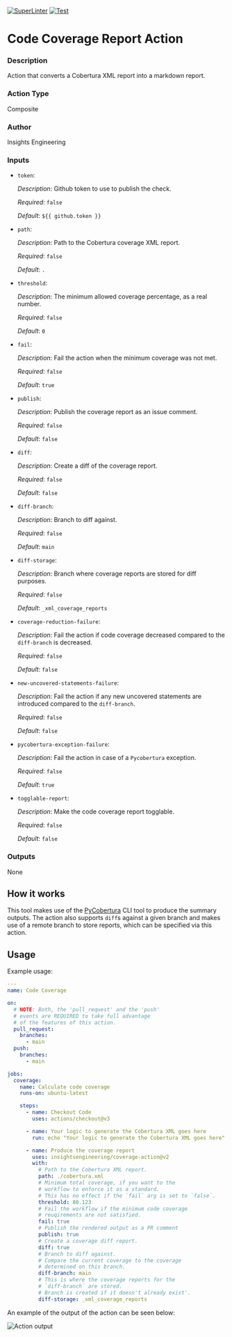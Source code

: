 [![SuperLinter](https://github.com/insightsengineering/coverage-action/actions/workflows/lint.yaml/badge.svg)](https://github.com/insightsengineering/coverage-action/actions/workflows/lint.yaml)
[![Test](https://github.com/insightsengineering/coverage-action/actions/workflows/test.yaml/badge.svg)](https://github.com/insightsengineering/coverage-action/actions/workflows/test.yaml)

<!-- BEGIN_ACTION_DOC -->
# Code Coverage Report Action

### Description

Action that converts a Cobertura XML report into a markdown report.
### Action Type

Composite

### Author

Insights Engineering

### Inputs

* `token`:

  _Description_: Github token to use to publish the check.

  _Required_: `false`

  _Default_: `${{ github.token }}`

* `path`:

  _Description_: Path to the Cobertura coverage XML report.

  _Required_: `false`

  _Default_: `.`

* `threshold`:

  _Description_: The minimum allowed coverage percentage, as a real number.

  _Required_: `false`

  _Default_: `0`

* `fail`:

  _Description_: Fail the action when the minimum coverage was not met.

  _Required_: `false`

  _Default_: `true`

* `publish`:

  _Description_: Publish the coverage report as an issue comment.

  _Required_: `false`

  _Default_: `false`

* `diff`:

  _Description_: Create a diff of the coverage report.

  _Required_: `false`

  _Default_: `false`

* `diff-branch`:

  _Description_: Branch to diff against.

  _Required_: `false`

  _Default_: `main`

* `diff-storage`:

  _Description_: Branch where coverage reports are stored for diff purposes.

  _Required_: `false`

  _Default_: `_xml_coverage_reports`

* `coverage-reduction-failure`:

  _Description_: Fail the action if code coverage decreased compared to the `diff-branch` is decreased.

  _Required_: `false`

  _Default_: `false`

* `new-uncovered-statements-failure`:

  _Description_: Fail the action if any new uncovered statements are introduced compared to the `diff-branch`.

  _Required_: `false`

  _Default_: `false`

* `pycobertura-exception-failure`:

  _Description_: Fail the action in case of a `Pycobertura` exception.

  _Required_: `false`

  _Default_: `true`

* `togglable-report`:

  _Description_: Make the code coverage report togglable.

  _Required_: `false`

  _Default_: `false`

### Outputs

None
<!-- END_ACTION_DOC -->

## How it works

This tool makes use of the [PyCobertura](https://github.com/aconrad/pycobertura) CLI tool to produce the summary outputs. The action also supports `diff`s against a given branch and makes use of a remote branch to store reports, which can be specified via this action.

## Usage

Example usage:

```yaml
---
name: Code Coverage

on:
  # NOTE: Both, the 'pull_request' and the 'push'
  # events are REQUIRED to take full advantage
  # of the features of this action.
  pull_request:
    branches:
      - main
  push:
    branches:
      - main

jobs:
  coverage:
    name: Calculate code coverage
    runs-on: ubuntu-latest

    steps:
      - name: Checkout Code
        uses: actions/checkout@v3

      - name: Your logic to generate the Cobertura XML goes here
        run: echo "Your logic to generate the Cobertura XML goes here"

      - name: Produce the coverage report
        uses: insightsengineering/coverage-action@v2
        with:
          # Path to the Cobertura XML report.
          path: ./cobertura.xml
          # Minimum total coverage, if you want to the
          # workflow to enforce it as a standard.
          # This has no effect if the `fail` arg is set to `false`.
          threshold: 80.123
          # Fail the workflow if the minimum code coverage
          # reuqirements are not satisfied.
          fail: true
          # Publish the rendered output as a PR comment
          publish: true
          # Create a coverage diff report.
          diff: true
          # Branch to diff against.
          # Compare the current coverage to the coverage
          # determined on this branch.
          diff-branch: main
          # This is where the coverage reports for the
          # `diff-branch` are stored.
          # Branch is created if it doesn't already exist'.
          diff-storage: _xml_coverage_reports
```

An example of the output of the action can be seen below:

![Action output](example.png)
